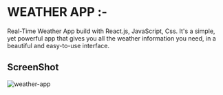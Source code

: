 # WEATHER APP :-
 Real-Time Weather App build with React.js, JavaScript, Css. It's a simple, yet powerful app that gives you all the weather information you need, in a beautiful and easy-to-use interface. 


## ScreenShot

![weather-app](https://github.com/AshwinPanicker/Weather-App/assets/107415263/a0b3f670-efb5-41d0-ace8-193b44d92ae6)
